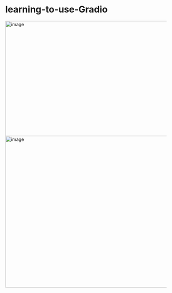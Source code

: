 # learning-to-use-Gradio

<img width="899" height="358" alt="image" src="https://github.com/user-attachments/assets/b5b584c7-1376-45a0-b3ef-8bf472b201cc" />

<img width="608" height="472" alt="image" src="https://github.com/user-attachments/assets/0495d51e-9a31-4413-ac74-67822838bebd" />

